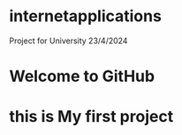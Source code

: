 # internetapplications
Project for University 23/4/2024
<html>
  <head>
    
  </head>
  <body>
    <h1>Welcome to GitHub<h1>
    <p>this is My first project<p>
  </body>
</html>
